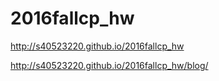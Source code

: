 # 2016fallcp_hw

http://s40523220.github.io/2016fallcp_hw

http://s40523220.github.io/2016fallcp_hw/blog/
